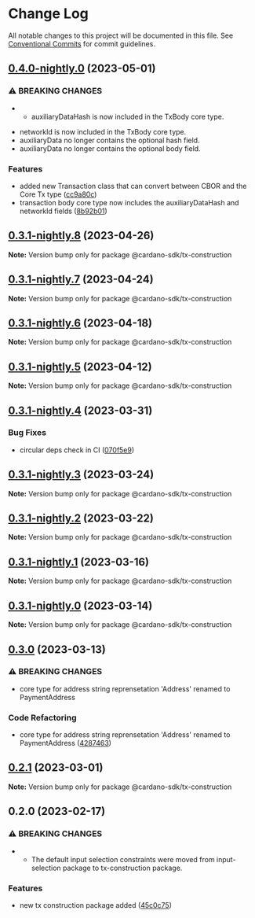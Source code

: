 # Change Log

All notable changes to this project will be documented in this file.
See [Conventional Commits](https://conventionalcommits.org) for commit guidelines.

## [0.4.0-nightly.0](https://github.com/input-output-hk/cardano-js-sdk/compare/@cardano-sdk/tx-construction@0.3.1-nightly.8...@cardano-sdk/tx-construction@0.4.0-nightly.0) (2023-05-01)

### ⚠ BREAKING CHANGES

- - auxiliaryDataHash is now included in the TxBody core type.

* networkId is now included in the TxBody core type.
* auxiliaryData no longer contains the optional hash field.
* auxiliaryData no longer contains the optional body field.

### Features

- added new Transaction class that can convert between CBOR and the Core Tx type ([cc9a80c](https://github.com/input-output-hk/cardano-js-sdk/commit/cc9a80c17f1c0f46124b0c04c597a7ff96e517d3))
- transaction body core type now includes the auxiliaryDataHash and networkId fields ([8b92b01](https://github.com/input-output-hk/cardano-js-sdk/commit/8b92b0190083a2b956ae1e188121414428f6663b))

## [0.3.1-nightly.8](https://github.com/input-output-hk/cardano-js-sdk/compare/@cardano-sdk/tx-construction@0.3.1-nightly.7...@cardano-sdk/tx-construction@0.3.1-nightly.8) (2023-04-26)

**Note:** Version bump only for package @cardano-sdk/tx-construction

## [0.3.1-nightly.7](https://github.com/input-output-hk/cardano-js-sdk/compare/@cardano-sdk/tx-construction@0.3.1-nightly.6...@cardano-sdk/tx-construction@0.3.1-nightly.7) (2023-04-24)

**Note:** Version bump only for package @cardano-sdk/tx-construction

## [0.3.1-nightly.6](https://github.com/input-output-hk/cardano-js-sdk/compare/@cardano-sdk/tx-construction@0.3.1-nightly.5...@cardano-sdk/tx-construction@0.3.1-nightly.6) (2023-04-18)

**Note:** Version bump only for package @cardano-sdk/tx-construction

## [0.3.1-nightly.5](https://github.com/input-output-hk/cardano-js-sdk/compare/@cardano-sdk/tx-construction@0.3.1-nightly.4...@cardano-sdk/tx-construction@0.3.1-nightly.5) (2023-04-12)

**Note:** Version bump only for package @cardano-sdk/tx-construction

## [0.3.1-nightly.4](https://github.com/input-output-hk/cardano-js-sdk/compare/@cardano-sdk/tx-construction@0.3.1-nightly.3...@cardano-sdk/tx-construction@0.3.1-nightly.4) (2023-03-31)

### Bug Fixes

- circular deps check in CI ([070f5e9](https://github.com/input-output-hk/cardano-js-sdk/commit/070f5e9f199c8a3b823f80aa98b35a4df7dbe532))

## [0.3.1-nightly.3](https://github.com/input-output-hk/cardano-js-sdk/compare/@cardano-sdk/tx-construction@0.3.1-nightly.2...@cardano-sdk/tx-construction@0.3.1-nightly.3) (2023-03-24)

**Note:** Version bump only for package @cardano-sdk/tx-construction

## [0.3.1-nightly.2](https://github.com/input-output-hk/cardano-js-sdk/compare/@cardano-sdk/tx-construction@0.3.1-nightly.1...@cardano-sdk/tx-construction@0.3.1-nightly.2) (2023-03-22)

**Note:** Version bump only for package @cardano-sdk/tx-construction

## [0.3.1-nightly.1](https://github.com/input-output-hk/cardano-js-sdk/compare/@cardano-sdk/tx-construction@0.3.1-nightly.0...@cardano-sdk/tx-construction@0.3.1-nightly.1) (2023-03-16)

**Note:** Version bump only for package @cardano-sdk/tx-construction

## [0.3.1-nightly.0](https://github.com/input-output-hk/cardano-js-sdk/compare/@cardano-sdk/tx-construction@0.3.0...@cardano-sdk/tx-construction@0.3.1-nightly.0) (2023-03-14)

**Note:** Version bump only for package @cardano-sdk/tx-construction

## [0.3.0](https://github.com/input-output-hk/cardano-js-sdk/compare/@cardano-sdk/tx-construction@0.2.1...@cardano-sdk/tx-construction@0.3.0) (2023-03-13)

### ⚠ BREAKING CHANGES

- core type for address string reprensetation 'Address' renamed to PaymentAddress

### Code Refactoring

- core type for address string reprensetation 'Address' renamed to PaymentAddress ([4287463](https://github.com/input-output-hk/cardano-js-sdk/commit/42874633de6069510efdc57323f61140d22ed203))

## [0.2.1](https://github.com/input-output-hk/cardano-js-sdk/compare/@cardano-sdk/tx-construction@0.2.0...@cardano-sdk/tx-construction@0.2.1) (2023-03-01)

**Note:** Version bump only for package @cardano-sdk/tx-construction

## 0.2.0 (2023-02-17)

### ⚠ BREAKING CHANGES

- - The default input selection constraints were moved from input-selection package to tx-construction package.

### Features

- new tx construction package added ([45c0c75](https://github.com/input-output-hk/cardano-js-sdk/commit/45c0c75b20f766a069af45cec636a1756a3fc0da))
